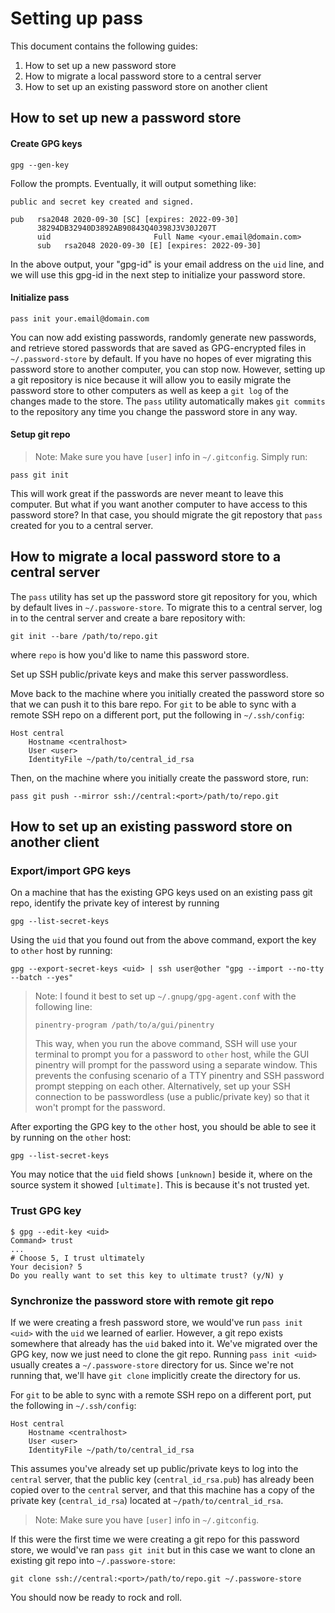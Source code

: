 # Setting up pass
This document contains the following guides:
1. How to set up a new password store
1. How to migrate a local password store to a central server
1. How to set up an existing password store on another client

## How to set up new a password store

#### Create GPG keys

```
gpg --gen-key
```

Follow the prompts. Eventually, it will output something like:

```
public and secret key created and signed.

pub   rsa2048 2020-09-30 [SC] [expires: 2022-09-30]
      38294DB32940D3892AB90843Q40398J3V30J207T
      uid                       Full Name <your.email@domain.com>
      sub   rsa2048 2020-09-30 [E] [expires: 2022-09-30]
```

In the above output, your "gpg-id" is your email address on the `uid` line, and
we will use this gpg-id in the next step to initialize your password store.

#### Initialize pass

```
pass init your.email@domain.com
```

You can now add existing passwords, randomly generate new passwords, and
retrieve stored passwords that are saved as GPG-encrypted files in
`~/.password-store` by default. If you have no hopes of ever migrating this
password store to another computer, you can stop now. However, setting up a git
repository is nice because it will allow you to easily migrate the password
store to other computers as well as keep a `git log` of the changes made to the
store. The `pass` utility automatically makes `git commits` to the repository
any time you change the password store in any way.

#### Setup git repo
> Note: Make sure you have `[user]` info in `~/.gitconfig`.
Simply run:
```
pass git init
```

This will work great if the passwords are never meant to leave this computer.
But what if you want another computer to have access to this password store? In
that case, you should migrate the git repostory that `pass` created for you to
a central server.

## How to migrate a local password store to a central server
The `pass` utility has set up the password store git repository for you, which
by default lives in `~/.passwore-store`. To migrate this to a central server,
log in to the central server and create a bare repository with:
```
git init --bare /path/to/repo.git
```
where `repo` is how you'd like to name this password store.

Set up SSH public/private keys and make this server passwordless.

Move back to the machine where you initially created the password store so that
we can push it to this bare repo. For `git` to be able to sync with a remote
SSH repo on a different port, put the following in `~/.ssh/config`:
```
Host central
    Hostname <centralhost>
    User <user>
    IdentityFile ~/path/to/central_id_rsa
```

Then, on the machine where you initially create the password store, run:
```
pass git push --mirror ssh://central:<port>/path/to/repo.git
```

## How to set up an existing password store on another client

### Export/import GPG keys
On a machine that has the existing GPG keys used on an existing pass git repo,
identify the private key of interest by running
```
gpg --list-secret-keys
```

Using the `uid` that you found out from the above command, export the key to
`other` host by running:
```
gpg --export-secret-keys <uid> | ssh user@other "gpg --import --no-tty --batch --yes"
```

> Note: I found it best to set up `~/.gnupg/gpg-agent.conf` with the following
> line:
>
> `pinentry-program /path/to/a/gui/pinentry`
>
> This way, when you run the above command, SSH will use your terminal to
> prompt you for a password to `other` host, while the GUI pinentry will prompt
> for the password using a separate window. This prevents the confusing
> scenario of a TTY pinentry and SSH password prompt stepping on each other.
> Alternatively, set up your SSH connection to be passwordless (use a
> public/private key) so that it won't prompt for the password.

After exporting the GPG key to the `other` host, you should be able to see it
by running on the `other` host:
```
gpg --list-secret-keys
```

You may notice that the `uid` field shows `[unknown]` beside it, where on the
source system it showed `[ultimate]`. This is because it's not trusted yet.

### Trust GPG key
```
$ gpg --edit-key <uid>
Command> trust
...
# Choose 5, I trust ultimately
Your decision? 5
Do you really want to set this key to ultimate trust? (y/N) y
```

### Synchronize the password store with remote git repo
If we were creating a fresh password store, we would've run `pass init <uid>`
with the `uid` we learned of earlier. However, a git repo exists somewhere that
already has the `uid` baked into it. We've migrated over the GPG key, now we
just need to clone the git repo. Running `pass init <uid>` usually creates a
`~/.passwore-store` directory for us. Since we're not running that, we'll have
`git clone` implicitly create the directory for us.

For `git` to be able to sync with a remote SSH repo on a different port, put
the following in `~/.ssh/config`:
```
Host central
    Hostname <centralhost>
    User <user>
    IdentityFile ~/path/to/central_id_rsa
```

This assumes you've already set up public/private keys to log into the
`central` server, that the public key (`central_id_rsa.pub`) has already been
copied over to the `central` server, and that this machine has a copy of the
private key (`central_id_rsa`) located at `~/path/to/central_id_rsa`.

> Note: Make sure you have `[user]` info in `~/.gitconfig`.

If this were the first time we were creating a git repo for this password
store, we would've ran `pass git init` but in this case we want to clone an
existing git repo into `~/.passwore-store`:
```
git clone ssh://central:<port>/path/to/repo.git ~/.passwore-store
```

You should now be ready to rock and roll.

